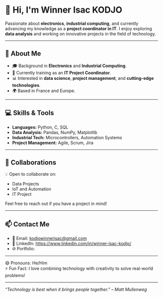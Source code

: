 # 👋 Hi, I'm Winner Isac KODJO  

Passionate about **electronics**, **industrial computing**, and currently advancing my knowledge as a **project coordinator in IT**. I enjoy exploring **data analysis** and working on innovative projects in the field of technology.

---

## 🌟 About Me

- 🎓 Background in **Electronics** and **Industrial Computing**.
- 🌱 Currently training as an **IT Project Coordinator**.
- 📊 Interested in **data science**, **project management**, and **cutting-edge technologies**.
- 🌍 Based in France and Europe.

---

## 💻 Skills & Tools

- **Languages:** Python, C, SQL  
- **Data Analysis:** Pandas, NumPy, Matplotlib  
- **Industrial Tech:** Microcontrollers, Automation Systems  
- **Project Management:** Agile, Scrum, Jira  

---



## 🤝 Collaborations

💡 Open to collaborate on:  
- Data Projects  
- IoT and Automation  
- IT Project   

Feel free to reach out if you have a project in mind!  

---

## 📫 Contact Me  

- 📧 Email: kodjowinnerisac@gmail.com  
- 💼 LinkedIn: https://www.linkedin.com/in/winner-isac-kodjo/  
- 🌐 Portfolio: 

---

😄 Pronouns: He/Him  
⚡ Fun Fact: I love combining technology with creativity to solve real-world problems!  

---

*“Technology is best when it brings people together.” – Matt Mullenweg*

